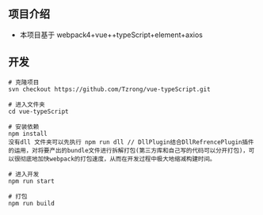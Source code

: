 ## 项目介绍

-   本项目基于 webpack4+vue++typeScript+element+axios

## 开发

```
# 克隆项目
svn checkout https://github.com/Tzrong/vue-typeScript.git

# 进入文件夹
cd vue-typeScript

# 安装依赖
npm install
没有dll 文件夹可以先执行 npm run dll // DllPlugin结合DllRefrencePlugin插件的运用，对将要产出的bundle文件进行拆解打包(第三方库和自己写的代码可以分开打包)，可以很彻底地加快webpack的打包速度，从而在开发过程中极大地缩减构建时间。

# 进入开发
npm run start

# 打包
npm run build
```
